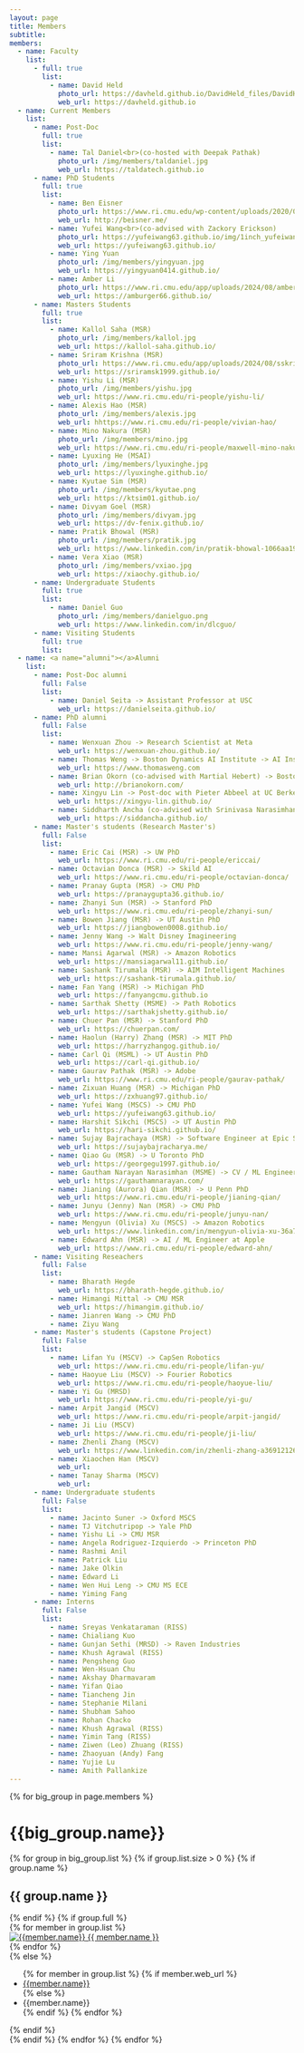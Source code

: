 ```yaml
---
layout: page
title: Members
subtitle:
members:
  - name: Faculty
    list:
      - full: true
        list:
          - name: David Held
            photo_url: https://davheld.github.io/DavidHeld_files/DavidHeld.jpg
            web_url: https://davheld.github.io
  - name: Current Members
    list:
      - name: Post-Doc
        full: true
        list:
          - name: Tal Daniel<br>(co-hosted with Deepak Pathak)
            photo_url: /img/members/taldaniel.jpg
            web_url: https://taldatech.github.io
      - name: PhD Students
        full: true
        list:
          - name: Ben Eisner
            photo_url: https://www.ri.cmu.edu/wp-content/uploads/2020/07/Eisner_Benjamin_2020.png
            web_url: http://beisner.me/
          - name: Yufei Wang<br>(co-advised with Zackory Erickson)
            photo_url: https://yufeiwang63.github.io/img/1inch_yufeiwang.jpg
            web_url: https://yufeiwang63.github.io/
          - name: Ying Yuan
            photo_url: /img/members/yingyuan.jpg
            web_url: https://yingyuan0414.github.io/
          - name: Amber Li
            photo_url: https://www.ri.cmu.edu/app/uploads/2024/08/amberli2_0319-300x450.jpg
            web_url: https://amburger66.github.io/
      - name: Masters Students
        full: true
        list:
          - name: Kallol Saha (MSR)
            photo_url: /img/members/kallol.jpg
            web_url: https://kallol-saha.github.io/
          - name: Sriram Krishna (MSR)
            photo_url: https://www.ri.cmu.edu/app/uploads/2024/08/sskrishn_0162-300x450.jpg
            web_url: https://sriramsk1999.github.io/
          - name: Yishu Li (MSR)
            photo_url: /img/members/yishu.jpg
            web_url: https://www.ri.cmu.edu/ri-people/yishu-li/
          - name: Alexis Hao (MSR)
            photo_url: /img/members/alexis.jpg
            web_url: hhttps://www.ri.cmu.edu/ri-people/vivian-hao/
          - name: Mino Nakura (MSR)
            photo_url: /img/members/mino.jpg
            web_url: https://www.ri.cmu.edu/ri-people/maxwell-mino-nakura-fan/
          - name: Lyuxing He (MSAI)
            photo_url: /img/members/lyuxinghe.jpg
            web_url: https://lyuxinghe.github.io/
          - name: Kyutae Sim (MSR)
            photo_url: /img/members/kyutae.png
            web_url: https://ktsim01.github.io/
          - name: Divyam Goel (MSR)
            photo_url: /img/members/divyam.jpg
            web_url: https://dv-fenix.github.io/
          - name: Pratik Bhowal (MSR)
            photo_url: /img/members/pratik.jpg
            web_url: https://www.linkedin.com/in/pratik-bhowal-1066aa198/
          - name: Vera Xiao (MSR)
            photo_url: /img/members/vxiao.jpg
            web_url: https://xiaochy.github.io/
      - name: Undergraduate Students
        full: true
        list:
          - name: Daniel Guo
            photo_url: /img/members/danielguo.png
            web_url: https://www.linkedin.com/in/dlcguo/
      - name: Visiting Students
        full: true
        list:
  - name: <a name="alumni"></a>Alumni
    list:
      - name: Post-Doc alumni
        full: False
        list:
          - name: Daniel Seita -> Assistant Professor at USC
            web_url: https://danielseita.github.io/
      - name: PhD alumni
        full: False
        list:
          - name: Wenxuan Zhou -> Research Scientist at Meta
            web_url: https://wenxuan-zhou.github.io/
          - name: Thomas Weng -> Boston Dynamics AI Institute -> AI Institute
            web_url: https://www.thomasweng.com
          - name: Brian Okorn (co-advised with Martial Hebert) -> Boston Dynamics AI Institute -> AI Institute
            web_url: http://brianokorn.com/
          - name: Xingyu Lin -> Post-doc with Pieter Abbeel at UC Berkeley -> OpenAI
            web_url: https://xingyu-lin.github.io/
          - name: Siddharth Ancha (co-advised with Srinivasa Narasimhan) -> Post-doc with Nick Roy at MIT
            web_url: https://siddancha.github.io/
      - name: Master's students (Research Master's)
        full: False
        list:
          - name: Eric Cai (MSR) -> UW PhD
            web_url: https://www.ri.cmu.edu/ri-people/ericcai/
          - name: Octavian Donca (MSR) -> Skild AI
            web_url: https://www.ri.cmu.edu/ri-people/octavian-donca/
          - name: Pranay Gupta (MSR) -> CMU PhD
            web_url: https://pranaygupta36.github.io/
          - name: Zhanyi Sun (MSR) -> Stanford PhD
            web_url: https://www.ri.cmu.edu/ri-people/zhanyi-sun/
          - name: Bowen Jiang (MSR) -> UT Austin PhD
            web_url: https://jiangbowen0008.github.io/
          - name: Jenny Wang -> Walt Disney Imagineering
            web_url: https://www.ri.cmu.edu/ri-people/jenny-wang/
          - name: Mansi Agarwal (MSR) -> Amazon Robotics
            web_url: https://mansiagarwal11.github.io/
          - name: Sashank Tirumala (MSR) -> AIM Intelligent Machines
            web_url: https://sashank-tirumala.github.io/
          - name: Fan Yang (MSR) -> Michigan PhD
            web_url: https://fanyangcmu.github.io
          - name: Sarthak Shetty (MSME) -> Path Robotics
            web_url: https://sarthakjshetty.github.io/
          - name: Chuer Pan (MSR) -> Stanford PhD
            web_url: https://chuerpan.com/
          - name: Haolun (Harry) Zhang (MSR) -> MIT PhD
            web_url: https://harryzhangog.github.io/
          - name: Carl Qi (MSML) -> UT Austin PhD
            web_url: https://carl-qi.github.io/
          - name: Gaurav Pathak (MSR) -> Adobe
            web_url: https://www.ri.cmu.edu/ri-people/gaurav-pathak/
          - name: Zixuan Huang (MSR) -> Michigan PhD
            web_url: https://zxhuang97.github.io/
          - name: Yufei Wang (MSCS) -> CMU PhD
            web_url: https://yufeiwang63.github.io/
          - name: Harshit Sikchi (MSCS) -> UT Austin PhD
            web_url: https://hari-sikchi.github.io/
          - name: Sujay Bajrachaya (MSR) -> Software Engineer at Epic Systems
            web_url: https://sujaybajracharya.me/
          - name: Qiao Gu (MSR) -> U Toronto PhD
            web_url: https://georgegu1997.github.io/
          - name: Gautham Narayan Narasimhan (MSME) -> CV / ML Engineer at Path Robotics
            web_url: https://gauthamnarayan.com/
          - name: Jianing (Aurora) Qian (MSR) -> U Penn PhD
            web_url: https://www.ri.cmu.edu/ri-people/jianing-qian/
          - name: Junyu (Jenny) Nan (MSR) -> CMU PhD
            web_url: https://www.ri.cmu.edu/ri-people/junyu-nan/
          - name: Mengyun (Olivia) Xu (MSCS) -> Amazon Robotics
            web_url: https://www.linkedin.com/in/mengyun-olivia-xu-36a7ab126
          - name: Edward Ahn (MSR) -> AI / ML Engineer at Apple
            web_url: https://www.ri.cmu.edu/ri-people/edward-ahn/
      - name: Visiting Reseachers
        full: False
        list:
          - name: Bharath Hegde
            web_url: https://bharath-hegde.github.io/
          - name: Himangi Mittal -> CMU MSR
            web_url: https://himangim.github.io/
          - name: Jianren Wang -> CMU PhD
          - name: Ziyu Wang
      - name: Master's students (Capstone Project)
        full: False
        list:
          - name: Lifan Yu (MSCV) -> CapSen Robotics
            web_url: https://www.ri.cmu.edu/ri-people/lifan-yu/
          - name: Haoyue Liu (MSCV) -> Fourier Robotics
            web_url: https://www.ri.cmu.edu/ri-people/haoyue-liu/
          - name: Yi Gu (MRSD)
            web_url: https://www.ri.cmu.edu/ri-people/yi-gu/
          - name: Arpit Jangid (MSCV)
            web_url: https://www.ri.cmu.edu/ri-people/arpit-jangid/
          - name: Ji Liu (MSCV)
            web_url: https://www.ri.cmu.edu/ri-people/ji-liu/
          - name: Zhenli Zhang (MSCV)
            web_url: https://www.linkedin.com/in/zhenli-zhang-a36912126
          - name: Xiaochen Han (MSCV)
            web_url:
          - name: Tanay Sharma (MSCV)
            web_url:
      - name: Undergraduate students
        full: False
        list:
          - name: Jacinto Suner -> Oxford MSCS
          - name: TJ Vitchutripop -> Yale PhD
          - name: Yishu Li -> CMU MSR
          - name: Angela Rodriguez-Izquierdo -> Princeton PhD
          - name: Rashmi Anil
          - name: Patrick Liu
          - name: Jake Olkin
          - name: Edward Li
          - name: Wen Hui Leng -> CMU MS ECE
          - name: Yiming Fang
      - name: Interns
        full: False
        list:
          - name: Sreyas Venkataraman (RISS)
          - name: Chialiang Kuo
          - name: Gunjan Sethi (MRSD) -> Raven Industries
          - name: Khush Agrawal (RISS)
          - name: Pengsheng Guo
          - name: Wen-Hsuan Chu
          - name: Akshay Dharmavaram
          - name: Yifan Qiao
          - name: Tiancheng Jin
          - name: Stephanie Milani
          - name: Shubham Sahoo
          - name: Rohan Chacko
          - name: Khush Agrawal (RISS)
          - name: Yimin Tang (RISS)
          - name: Ziwen (Leo) Zhuang (RISS)
          - name: Zhaoyuan (Andy) Fang
          - name: Yujie Lu
          - name: Amith Pallankize
---
```


<div class="row">
  {% for big_group in page.members %}
    <h1> {{big_group.name}} </h1>
    {% for group in big_group.list %}
    {% if group.list.size > 0 %}
      {% if group.name %}
        <h2>{{ group.name }}</h2>
      {% endif %}
      {% if group.full %}
      <div class="row member-row">
        {% for member in group.list %}
          <div class="col-xl-3 col-lg-3 col-md-3 text-center col-sm-6 col-xs-6 member-col">
            <a target="_blank" href="{{ member.web_url }}">
              <img class="img-responsive" src="{{ member.photo_url }}" alt="{{member.name}}">
            </a>
            <a target="_blank" href="{{ member.web_url }}">
              {{ member.name }}
            </a>
          </div>
        {% endfor %}
      </div>
      {% else %}
        <ul>
          {% for member in group.list %}
            {% if member.web_url %}
              <li><a href="{{member.web_url}}"> {{member.name}} </a></li>
            {% else %}
              <li><a> {{member.name}} </a></li>
            {% endif %}
          {% endfor %}
        </ul>
      {% endif %}
    <br>
    {% endif %}
    {% endfor %}
  {% endfor %}
</div>

<!-- <h3 id="undergraduate-students">Undergraduate students</h3>
<ul>
</ul>
</div> -->

<!-- <h2 id="collaborators">Collaborators</h2> -->
<!-- <ul>
  <li><a href="https://www.cs.cmu.edu/~astein/">Aaron Steinfeld</a></li>
  <li><a href="https://www.cs.cmu.edu/~kkitani/">Kris Kitani</a></li>
  <li><a href="http://www.lauravherlant.com/">Laura Herlant</a></li>
</ul> -->
